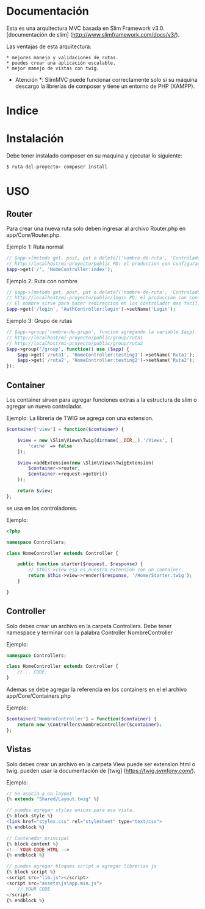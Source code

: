 Documentación
===================

Esta es una arquitectura MVC basada en Slim Framework v3.0.
   [documentación de slim] (http://www.slimframework.com/docs/v3/).

Las ventajas de esta arquitectura:

    * mejores manejo y validaciones de rutas.
    * puedes crear una aplicación escalable.
    * mejor manejo de vistas con twig.


* Atención *: SlimMVC puede funcionar correctamente solo si su máquina descargo la librerías de composer y tiene un entorno de PHP (XAMPP).

Indice
=================

  <!-- * [github-markdown-toc](#github-markdown-toc)
  * [Installation](#installation)
    * [Precompiled binaries](#precompiled-binaries)
    * [Compiling from source](#compiling-from-source)
    * [Homebew (Mac only)](#homebew-mac-only)
  * [Tests](#tests)
  * [Usage](#usage)
    * [STDIN](#stdin)
    * [Local files](#local-files)
    * [Remote files](#remote-files)
    * [Multiple files](#multiple-files)
    * [Combo](#combo)
    * [Depth](#depth)
    * [No Escape](#no-escape)
    * [Github token](#github-token)
  * [LICENSE](#license) -->

Instalación
============

Debe tener instalado composer en su maquina y ejecutar lo siguiente:

```bash
$ ruta-del-proyecto> composer install
```

USO
=====

Router
-----------

Para crear una nueva ruta solo deben ingresar al archivo Router.php en app/Core/Router.php.

Ejemplo 1: Ruta normal

```php
// $app->[metodo get, post, put o delete]('nombre-de-ruta', 'Controlador:funcion');
// http://localhost/mi-proyecto/public PD: el produccion con configuracion de su servidor o cpanel pueden dejar como carperta principal public asi no se vera en la url.
$app->get('/', 'HomeController:index');
```

Ejemplo 2: Ruta con nombre

```php
// $app->[metodo get, post, put o delete]('nombre-de-ruta', 'Controlador:funcion')->setName('Nombre');
// http://localhost/mi-proyecto/public/login PD: el produccion con configuracion de su servidor o cpanel pueden dejar como carperta principal public asi no se vera en la url.
// El nombre sirve para hacer redireccion en los controlador mas facil.
$app->get('/login', 'AuthController:login')->setName('Login');
```

Ejemplo 3: Grupo de rutas

```php
// $app->group('nombre-de-grupo', funcion agregando la variable $app)
// http://localhost/mi-proyecto/public/group/ruta1
// http://localhost/mi-proyecto/public/group/ruta2
$app->group('/group', function() use ($app) {
    $app->get('/ruta1', 'HomeController:testing1')->setName('Ruta1');
    $app->get('/ruta2', 'HomeController:testing2')->setName('Ruta2');
});
```


Container
-----------

Los container sirven para agregar funciones extras a la estructura de slim o agregar un nuevo controlador.

Ejemplo: La libreria de TWIG se agrega con una extension.

```php
$container['view'] = function($container) {

    $view = new \Slim\Views\Twig(dirname(__DIR__).'/Views', [
        'cache' => false
    ]);

    $view->addExtension(new \Slim\Views\TwigExtension(
        $container->router,
        $container->request->getUri()
    ));

    return $view;
};
```

se usa en los controladores.

Ejemplo:

```php
<?php

namespace Controllers;

class HomeController extends Controller {

    public function starter($request, $response) {
        // $this->view esa es nuestra extension con un container.
        return $this->view->render($response, '/Home/Starter.twig');
    }

}
```

Controller
-----------

Solo debes crear un archivo en la carpeta Controllers.
Debe tener namespace y terminar con la palabra Controller NombreController 

Ejemplo:

```php
namespace Controllers;

class HomeController extends Controller {
    //... CODE:
}
```

Ademas se debe agregar la referencia en los containers en el el archivo app/Core/Containers.php

Ejemplo:

```php
$container['NombreController'] = function($container) {
    return new \Controllers\NombreController($container);
};
```

Vistas
-----------

Solo debes crear un archivo en la carpeta View puede ser extension html o twig.
pueden usar la documentación de [twig] (https://twig.symfony.com/). 

Ejemplo:

```php
// Se asocia a un layout
{% extends "Shared/Layout.twig" %}

// puedes agregar styles unicos para esa vista.
{% block style %}
<link href="styles.css" rel="stylesheet" type="text/css">
{% endblock %} 

// Contenedor principal
{% block content %}
<!-- YOUR CODE HTML -->
{% endblock %} 

// puedes agregar bloques script o agregar librerias js
{% block script %}
<script src="lib.js"></script>
<script src="assets\js\app.min.js">
    // YOUR CODE
</script>
{% endblock %} 
```
